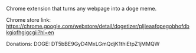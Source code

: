 Chrome extension that turns any webpage into a doge meme.

Chrome store link: https://chrome.google.com/webstore/detail/dogetizer/pljieaafopegobhofdbkgiofhgigcgii?hl=en

Donations: DOGE: DT5bBE9GyD4MxLGmQdjK1thiEtpZ1jMMQW
